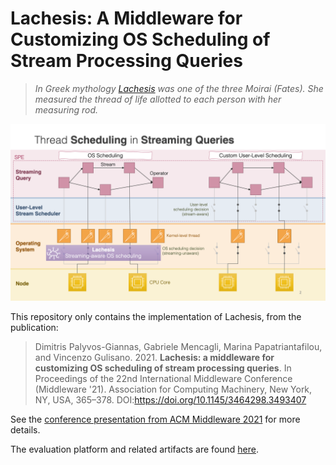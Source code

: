 # Lachesis: A Middleware for Customizing OS Scheduling of Stream Processing Queries

> *In Greek mythology [Lachesis](https://en.wikipedia.org/wiki/Lachesis) was one of the three Moirai (Fates). She measured the thread of life allotted to each person with her measuring rod.*
> 
![Lachesis outline](media/lachesis_middleware21.png)

This repository only contains the implementation of Lachesis, from the publication:
> Dimitris Palyvos-Giannas, Gabriele Mencagli, Marina Papatriantafilou, and Vincenzo Gulisano. 2021. **Lachesis: a middleware for customizing OS scheduling of stream processing queries**. In Proceedings of the 22nd International Middleware Conference (Middleware '21). Association for Computing Machinery, New York, NY, USA, 365–378. DOI:https://doi.org/10.1145/3464298.3493407

See the [conference presentation from ACM Middleware 2021](https://www.youtube.com/watch?v=YPMhcfSzG6A) for more details.

The evaluation platform and related artifacts are found [here](https://github.com/dmpalyvos/lachesis-evaluation).

